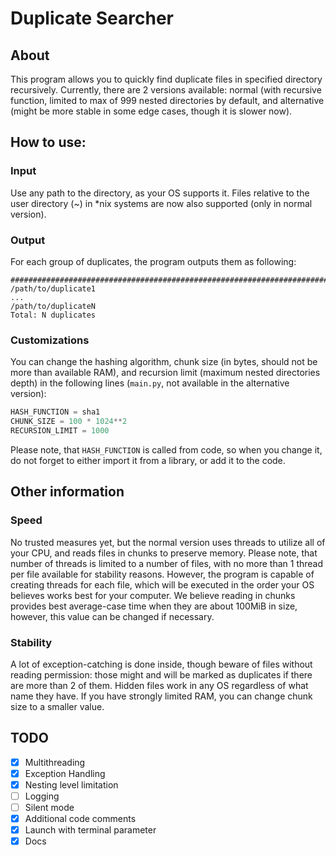 # Duplicate Searcher

## About

This program allows you to quickly find duplicate files in specified directory recursively. Currently, there are 2 versions available: normal (with recursive function, limited to max of 999 nested directories by default, and alternative (might be more stable in some edge cases, though it is slower now).

## How to use:

### Input

Use any path to the directory, as your OS supports it. Files relative to the user directory (~) in \*nix systems are now also supported (only in normal version).

### Output

For each group of duplicates, the program outputs them as following:

```
####################################################################################################
/path/to/duplicate1
...
/path/to/duplicateN
Total: N duplicates
```

### Customizations

You can change the hashing algorithm, chunk size (in bytes, should not be more than available RAM), and recursion limit (maximum nested directories depth) in the following lines (`main.py`, not available in the alternative version):

```python
HASH_FUNCTION = sha1
CHUNK_SIZE = 100 * 1024**2
RECURSION_LIMIT = 1000
```

Please note, that `HASH_FUNCTION` is called from code, so when you change it, do not forget to either import it from a library, or add it to the code.

## Other information

### Speed

No trusted measures yet, but the normal version uses threads to utilize all of your CPU, and reads files in chunks to preserve memory. Please note, that number of threads is limited to a number of files, with no more than 1 thread per file available for stability reasons. However, the program is capable of creating threads for each file, which will be executed in the order your OS believes works best for your computer. We believe reading in chunks provides best average-case time when they are about 100MiB in size, however, this value can be changed if necessary.

### Stability

A lot of exception-catching is done inside, though beware of files without reading permission: those might and will be marked as duplicates if there are more than 2 of them. Hidden files work in any OS regardless of what name they have. If you have strongly limited RAM, you can change chunk size to a smaller value.

## TODO

- [x] Multithreading
- [x] Exception Handling
- [x] Nesting level limitation
- [ ] Logging
- [ ] Silent mode
- [x] Additional code comments
- [x] Launch with terminal parameter
- [x] Docs
